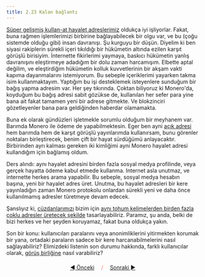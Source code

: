 ```yaml
---
title: 2.23 Kalan bağlantı
---
```


[Süper gelişmiş kullan-at hayalet
adreslerimiz](2.22_stealth_addresses.md) oldukça iyi işliyorlar.
Fakat, buna rağmen işlemlerimizi birbirine bağlayabilecek bir olgu
var, ve bu (çoğu sistemde olduğu gibi) insan davranışı.  Şu kurguyu
bir düşün.  Diyelim ki ben siyasi rakiplerin sürekli içeri tıkıldığı
bir hükümetin altında ezilen karşıt görüşlü birisiyim.  İnternette
fikirlerimi yaymaya, baskıcı hükümetin yanlış davranışını eleştirmeye
adadığım bir dolu zaman harcamışım.  Elbette aptal değilim, ve
eleştirdiğim hükümetin kolluk kuvvetlerinin bir akşam vakti kapıma
dayanmalarını istemiyorum.  Bu sebeple içeriklerimi yayarken takma
isim kullanmaktayım.  Yaptığım bu işi desteklemek isteyenlere sunduğum
bir bağış yapma adresim var.  Her şey tıkırında.  Çoktan biliyoruz ki
Monero'da, koyduğum bu bağış adresi sabit gözükse de, kullanılan her
sefer para yine bana ait fakat tamamen yeni bir adrese gitmekte.  Ve
blokzinciri gözetleyenler bana para geldiğinden haberdar olamamakta.

Buna ek olarak gündüzleri işletmekle sorumlu olduğum bir meyhanem var.
Barımda Monero ile ödeme de yapabilmektesin.  Eger ben ayni [açık
adresi](2.21_addresses.md) hem barımda hem de karşıt görüşlü
yayınlarımda kullanırsam, bunu görenler noktaları birleştirecek, benim
çift bir hayat sürdüğümü anlayacaktır.  Birbirinden ayrı kalması
gereken iki kimliğimi ayni Monero hayalet adresi kullandığım için
bağlamış oldum.

Ders alındı: aynı hayalet adresini birden fazla sosyal medya
profilinde, veya gerçek hayatta ödeme kabul etmede kullanma.  Internet
asla unutmaz, ve internette herkes arama yapabilir.  Bu sebeple,
sosyal medya hesabın başına, yeni bir hayalet adres üret.  Unutma, bu
hayalet adresleri bir kere yayınladığın zaman Monero protokolu
onlardan sürekli yeni ve daha önce kullanılmamış adresler türetmeye
devam edecek.

Şanslıyız ki, [cüzdanlarımızı](2.14_wallets.md) bizim için [aynı tohum
kelimelerden birden fazla çoklu adresler üretecek
şekilde](2.29_accounts.md) tasarlayabiliriz.  Paramız, şu anda, belki
de bizi herkes ve her şeyden koruyamaz, fakat buna oldukça yakın.

Son bir konu: kullanıcıları paralarını veya anonimliklerini
yitirmekten korumak bir yana, ortadaki paraların sadece bir kere
harcanabilmelerini nasıl sağlayabiliriz?  Elimizdeki listenin son
durumu hakkında, farklı kullanıcılar olarak, [görüş
birliğine](2.24_consensus.md) nasıl varabiliriz?



<p align='center' style='margin-top: 1.5em;'><span style='margin-right: 1em;'><a href="./2.22_stealth_addresses.md">◄ Önceki</a></span> <span style='color: #ff774d;'>/</span> <span style='margin-left: 1em;'><a href="./2.24_consensus.md">Sonraki ►</a></span></p>
